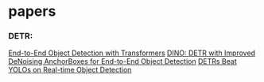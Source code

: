 # papers
### DETR:
[End-to-End Object Detection with Transformers](https://arxiv.org/pdf/2005.12872)
[DINO: DETR with Improved DeNoising AnchorBoxes for End-to-End Object Detection](https://arxiv.org/pdf/2203.03605)
[DETRs Beat YOLOs on Real-time Object Detection](https://arxiv.org/pdf/2304.08069)
